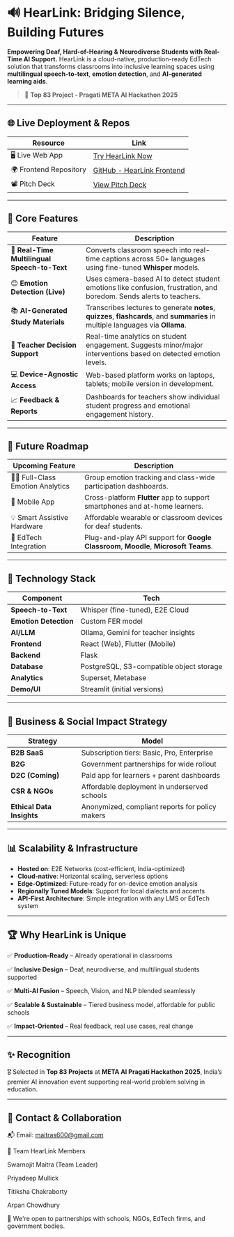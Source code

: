 

# 🔊 HearLink: Bridging Silence, Building Futures

**Empowering Deaf, Hard-of-Hearing & Neurodiverse Students with Real-Time AI Support.**
HearLink is a cloud-native, production-ready EdTech solution that transforms classrooms into inclusive learning spaces using **multilingual speech-to-text**, **emotion detection**, and **AI-generated learning aids**.

> 🚀 **Top 83 Project - Pragati META AI Hackathon 2025**

---

## 🌐 Live Deployment & Repos

| Resource               | Link                                                                 |
| ---------------------- | -------------------------------------------------------------------- |
| 🖥️ Live Web App       | [Try HearLink Now](https://hearlink.vercel.app/)          |
| 🌍 Frontend Repository | [GitHub - HearLink Frontend](https://github.com/apu52/HEARLINK_FRONTEND_NEW)  |
| 📽️ Pitch Deck         | [View Pitch Deck](https://www.canva.com/design/DAGmfzAcdH4/4gxUesPamWu5EACjuYs_pQ/edit?utm_content=DAGmfzAcdH4&utm_campaign=designshare&utm_medium=link2&utm_source=sharebutton)          |

---

## 🌟 Core Features

| Feature                                      | Description                                                                                                                      |
| -------------------------------------------- | -------------------------------------------------------------------------------------------------------------------------------- |
| 🎤 **Real-Time Multilingual Speech-to-Text** | Converts classroom speech into real-time captions across 50+ languages using fine-tuned **Whisper** models.                      |
| 😊 **Emotion Detection (Live)**              | Uses camera-based AI to detect student emotions like confusion, frustration, and boredom. Sends alerts to teachers.              |
| 📚 **AI-Generated Study Materials**          | Transcribes lectures to generate **notes**, **quizzes**, **flashcards**, and **summaries** in multiple languages via **Ollama**. |
| 🧠 **Teacher Decision Support**              | Real-time analytics on student engagement. Suggests minor/major interventions based on detected emotion levels.                  |
| 💻 **Device-Agnostic Access**                | Web-based platform works on laptops, tablets; mobile version in development.                                                     |
| 📈 **Feedback & Reports**                    | Dashboards for teachers show individual student progress and emotional engagement history.                                       |

---

## 🚧 Future Roadmap

| Upcoming Feature                   | Description                                                                          |
| ---------------------------------- | ------------------------------------------------------------------------------------ |
| 🧑‍🏫 Full-Class Emotion Analytics | Group emotion tracking and class-wide participation dashboards.                      |
| 📱 Mobile App                      | Cross-platform **Flutter** app to support smartphones and at-home learners.          |
| 💡 Smart Assistive Hardware        | Affordable wearable or classroom devices for deaf students.                          |
| 🔗 EdTech Integration              | Plug-and-play API support for **Google Classroom**, **Moodle**, **Microsoft Teams**. |

---

## 🧪 Technology Stack

| Component             | Tech                                     |
| --------------------- | ---------------------------------------- |
| **Speech-to-Text**    | Whisper (fine-tuned), E2E Cloud          |
| **Emotion Detection** | Custom FER model                         |
| **AI/LLM**            | Ollama, Gemini for teacher insights      |
| **Frontend**          | React (Web), Flutter (Mobile)            |
| **Backend**           | Flask                                    |
| **Database**          | PostgreSQL, S3-compatible object storage |
| **Analytics**         | Superset, Metabase                       |
| **Demo/UI**           | Streamlit (initial versions)             |

---

## 💼 Business & Social Impact Strategy

| Strategy                  | Model                                           |
| ------------------------- | ----------------------------------------------- |
| **B2B SaaS**              | Subscription tiers: Basic, Pro, Enterprise      |
| **B2G**                   | Government partnerships for wide rollout        |
| **D2C (Coming)**          | Paid app for learners + parent dashboards       |
| **CSR & NGOs**            | Affordable deployment in underserved schools    |
| **Ethical Data Insights** | Anonymized, compliant reports for policy makers |

---

## 📊 Scalability & Infrastructure

* **Hosted on**: E2E Networks (cost-efficient, India-optimized)
* **Cloud-native**: Horizontal scaling, serverless options
* **Edge-Optimized**: Future-ready for on-device emotion analysis
* **Regionally Tuned Models**: Support for local dialects and accents
* **API-First Architecture**: Simple integration with any LMS or EdTech system

---

## 🏆 Why HearLink is Unique

✅ **Production-Ready** – Already operational in classrooms

✅ **Inclusive Design** – Deaf, neurodiverse, and multilingual students supported

✅ **Multi-AI Fusion** – Speech, Vision, and NLP blended seamlessly

✅ **Scalable & Sustainable** – Tiered business model, affordable for public schools

✅ **Impact-Oriented** – Real feedback, real use cases, real change

---

## ✨ Recognition

🎖️ Selected in **Top 83 Projects** at **META AI Pragati Hackathon 2025**, India’s premier AI innovation event supporting real-world problem solving in education.

---

## 🤝 Contact & Collaboration

📬 Email: [maitras600@gmail.com](mailto:maitras600@gmail.com)

👥 Team HearLink Members

Swarnojit Maitra (Team Leader)

Priyadeep Mullick

Titiksha Chakraborty

Arpan Chowdhury


📣 We're open to partnerships with schools, NGOs, EdTech firms, and government bodies.


